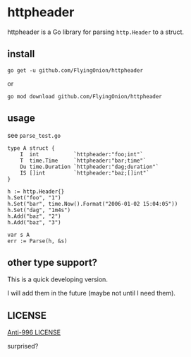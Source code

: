 # httpheader
httpheader is a Go library for parsing `http.Header` to a struct.

## install
`go get -u github.com/FlyingOnion/httpheader`

or

`go mod download github.com/FlyingOnion/httpheader`

## usage
see `parse_test.go`

```
type A struct {
	I  int           `httpheader:"foo;int"`
	T  time.Time     `httpheader:"bar;time"`
	Du time.Duration `httpheader:"dag;duration"`
	IS []int         `httpheader:"baz;[]int"`
}

h := http.Header{}
h.Set("foo", "1")
h.Set("bar", time.Now().Format("2006-01-02 15:04:05"))
h.Set("dag", "1m4s")
h.Add("baz", "2")
h.Add("baz", "3")

var s A
err := Parse(h, &s)
```

## other type support?
This is a quick developing version. 

I will add them in the future (maybe not until I need them).

## LICENSE

[Anti-996 LICENSE](https://github.com/FlyingOnion/httpheader/blob/master/LICENSE)

surprised?
